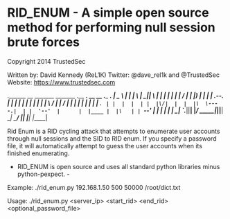 # RID_ENUM - A simple open source method for performing null session brute forces
Copyright 2014 TrustedSec

Written by: David Kennedy (ReL1K)
Twitter: @dave_rel1k and @TrustedSec
Website: https://www.trustedsec.com

.______       __   _______         _______ .__   __.  __    __  .___  ___. 
|   _  \     |  | |       \       |   ____||  \ |  | |  |  |  | |   \/   | 
|  |_)  |    |  | |  .--.  |      |  |__   |   \|  | |  |  |  | |  \  /  | 
|      /     |  | |  |  |  |      |   __|  |  . `  | |  |  |  | |  |\/|  | 
|  |\  \----.|  | |  '--'  |      |  |____ |  |\   | |  `--'  | |  |  |  | 
| _| `._____||__| |_______/  _____|_______||__| \__|  \______/  |__|  |__| 
                            |______|                                       


Rid Enum is a RID cycling attack that attempts to enumerate user accounts through null sessions and the SID to RID enum. If you specify a password file, it will automatically attempt to guess the user accounts when its finished enumerating.

- RID_ENUM is open source and uses all standard python libraries minus python-pexpect. -

Example: ./rid_enum.py 192.168.1.50 500 50000 /root/dict.txt

Usage: ./rid_enum.py <server_ip> <start_rid> <end_rid> <optional_password_file>


